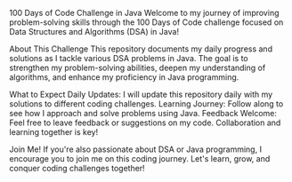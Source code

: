 100 Days of Code Challenge in Java
Welcome to my journey of improving problem-solving skills through the 100 Days of Code challenge focused on Data Structures and Algorithms (DSA) in Java!

About This Challenge
This repository documents my daily progress and solutions as I tackle various DSA problems in Java. The goal is to strengthen my problem-solving abilities, deepen my understanding of algorithms, and enhance my proficiency in Java programming.

What to Expect
Daily Updates: I will update this repository daily with my solutions to different coding challenges.
Learning Journey: Follow along to see how I approach and solve problems using Java.
Feedback Welcome: Feel free to leave feedback or suggestions on my code. Collaboration and learning together is key!

Join Me!
If you're also passionate about DSA or Java programming, I encourage you to join me on this coding journey. Let's learn, grow, and conquer coding challenges together!
